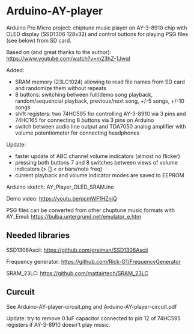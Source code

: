 # Arduino-AY-player

Arduino Pro Micro project: chiptune music player on AY-3-8910 chip with OLED display (SSD1306 128x32) and control buttons for playing PSG files (see below) from SD card.

Based on (and great thanks to the author):
https://www.youtube.com/watch?v=m23hZ-1JwqI

Added:

- SRAM memory (23LC1024) allowing to read file names from SD card and randomize them without repeats
- 8 buttons: switching between full/demo song playback, random/sequencial playback, previous/next song, +/-5 songs, +/-10 songs
- shift registers: two 74HC595 for controlling AY-3-8910 via 3 pins and 74HC165 for connecting 8 buttons via 3 pins on Arduino
- switch between audio line output and TDA7050 analog amplifier with volume potentiometer for connecting headphones

Update:

- faster update of ABC channel volume indicators (almost no flicker) 
- pressing both buttons 7 and 8 switches between views of volume indicators (> [] < or bars/note freq)
- current playback and volume indicator modes are saved to EEPROM

Arduino sketch: AY\_Player\_OLED\_SRAM.ino

Demo video:
https://youtu.be/qcmWFfHZnjQ

PSG files can be converted from other chuptune music formats with AY_Emul: https://bulba.untergrund.net/emulator_e.htm

## Needed libraries

SSD1306Ascii:
https://github.com/greiman/SSD1306Ascii

Frequency generator:
https://github.com/Rick-G1/FrequencyGenerator

SRAM\_23LC:
https://github.com/mattairtech/SRAM_23LC

## Curcuit
See Arduino-AY-player-circuit.png and Arduino-AY-player-circuit.pdf

Update: try to remove 0.1uF capacitor connected to pin 12 of 74HC595 registers if AY-3-8910 doesn't play music.
